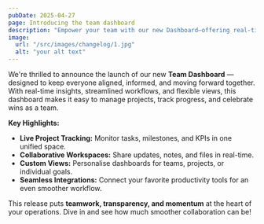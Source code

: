 ```yaml
---
pubDate: 2025-04-27
page: Introducing the team dashboard
description: "Empower your team with our new Dashboard—offering real-time collaboration, project tracking, and a unified view of your team's progress. See how this update makes managing work simpler, faster, and more transparent."
image:
  url: "/src/images/changelog/1.jpg"
  alt: "your alt text"
---
```


We're thrilled to announce the launch of our new **Team Dashboard** — designed to keep everyone aligned, informed, and moving forward together. With real-time insights, streamlined workflows, and flexible views, this dashboard makes it easy to manage projects, track progress, and celebrate wins as a team.

**Key Highlights:**

- **Live Project Tracking:** Monitor tasks, milestones, and KPIs in one unified space.
- **Collaborative Workspaces:** Share updates, notes, and files in real-time.
- **Custom Views:** Personalise dashboards for teams, projects, or individual goals.
- **Seamless Integrations:** Connect your favorite productivity tools for an even smoother workflow.

This release puts **teamwork, transparency, and momentum** at the heart of your operations. Dive in and see how much smoother collaboration can be!

